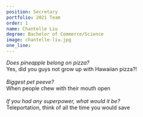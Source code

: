```yaml
---
position: Secretary
portfolio: 2021 Team
order: 1
name: Chantelle Liu
degree: Bachelor of Commerce/Science
image: chantelle-liu.jpg
one_line:
---
```

*Does pineapple belong on pizza?*
<br>
Yes, did you guys not grow up with Hawaiian pizza?!
<br><br>
*Biggest pet peeve?*
<br>
When people chew with their mouth open
<br><br>
*If you had any superpower, what would it be?*
<br>
Teleportation, think of all the time you would save